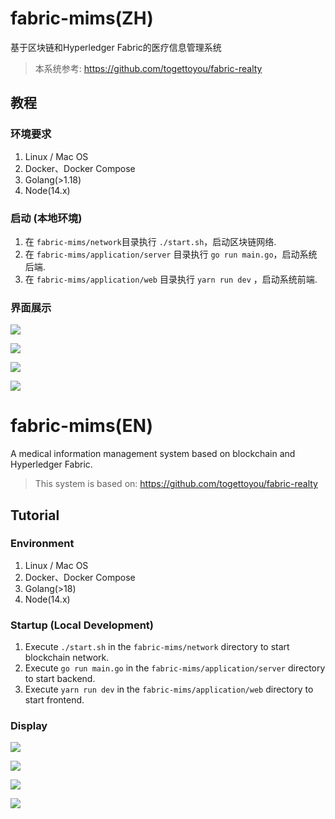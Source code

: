 # fabric-mims(ZH)

基于区块链和Hyperledger Fabric的医疗信息管理系统

> 本系统参考: https://github.com/togettoyou/fabric-realty



## 教程

### 环境要求

1. Linux / Mac OS
2. Docker、Docker Compose
3. Golang(>1.18)
4. Node(14.x)




### 启动 (本地环境)

1. 在 `fabric-mims/network`目录执行 `./start.sh`，启动区块链网络.
2. 在 `fabric-mims/application/server` 目录执行 `go run main.go`，启动系统后端.
3. 在 `fabric-mims/application/web` 目录执行 `yarn run dev` ，启动系统前端.



### 界面展示

![](https://s2.loli.net/2023/05/26/rTACtYjLPn2WOfN.png)



![](https://s2.loli.net/2023/05/30/QkaleTf4Eo1RgIh.png)



![](https://s2.loli.net/2023/05/30/jqOp1bwnlvmLWRM.png)





![](https://s2.loli.net/2023/05/30/Mdsg6yLAHBOnEfc.png)



# fabric-mims(EN)

A medical information management system based on blockchain and Hyperledger Fabric.



> This system is based on: https://github.com/togettoyou/fabric-realty



## Tutorial

### Environment

1. Linux / Mac OS
2. Docker、Docker Compose
3. Golang(>18)
4. Node(14.x)



### Startup (Local Development)

1. Execute `./start.sh` in the `fabric-mims/network` directory to start blockchain network.
2. Execute `go run main.go` in the `fabric-mims/application/server` directory to start backend.
3. Execute `yarn run dev` in the `fabric-mims/application/web` directory to start frontend.



### Display

![](https://s2.loli.net/2023/05/26/rTACtYjLPn2WOfN.png)



![](https://s2.loli.net/2023/05/30/QkaleTf4Eo1RgIh.png)



![](https://s2.loli.net/2023/05/30/jqOp1bwnlvmLWRM.png)





![](https://s2.loli.net/2023/05/30/Mdsg6yLAHBOnEfc.png)
